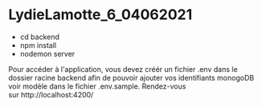 # LydieLamotte_6_04062021

- cd backend
- npm install
- nodemon server

Pour accéder à l'application, vous devez créér un fichier .env dans le dossier racine backend afin de pouvoir ajouter vos identifiants monogoDB voir modèle dans le fichier .env.sample.
Rendez-vous sur http://localhost:4200/
